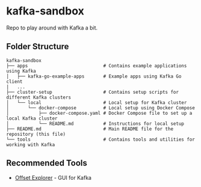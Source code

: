 # kafka-sandbox

Repo to play around with Kafka a bit.

## Folder Structure

```
kafka-sandbox
├── apps                            # Contains example applications using Kafka
│   ├── kafka-go-example-apps       # Example apps using Kafka Go client
|   ...
├── cluster-setup                   # Contains setup scripts for different Kafka clusters
│   └── local                       # Local setup for Kafka cluster
│       └── docker-compose          # Local setup using Docker Compose
│           ├── docker-compose.yaml # Docker Compose file to set up a local Kafka cluster
│           └── README.md           # Instructions for local setup
├── README.md                       # Main README file for the repository (this file)
└── tools                           # Contains tools and utilities for working with Kafka
```

## Recommended Tools

* [Offset Explorer](https://www.kafkatool.com/) - GUI for Kafka
